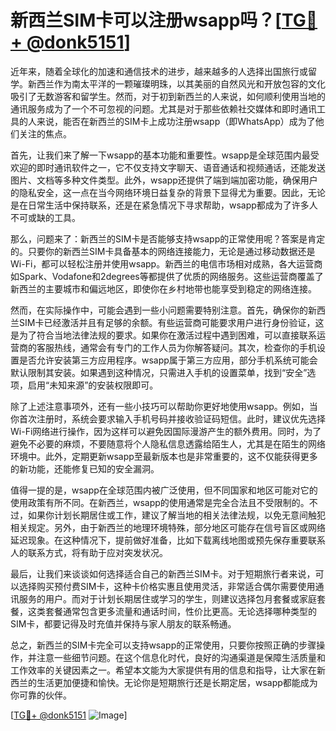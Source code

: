 # 新西兰SIM卡可以注册wsapp吗？[[TG💪+ @donk5151](https://t.me/s/donk5151)]

近年来，随着全球化的加速和通信技术的进步，越来越多的人选择出国旅行或留学。新西兰作为南太平洋的一颗璀璨明珠，以其美丽的自然风光和开放包容的文化吸引了无数游客和留学生。然而，对于初到新西兰的人来说，如何顺利使用当地的通讯服务成为了一个不可忽视的问题。尤其是对于那些依赖社交媒体和即时通讯工具的人来说，能否在新西兰的SIM卡上成功注册wsapp（即WhatsApp）成为了他们关注的焦点。

首先，让我们来了解一下wsapp的基本功能和重要性。wsapp是全球范围内最受欢迎的即时通讯软件之一，它不仅支持文字聊天、语音通话和视频通话，还能发送图片、文档等多种文件类型。此外，wsapp还提供了端到端加密功能，确保用户的隐私安全，这一点在当今网络环境日益复杂的背景下显得尤为重要。因此，无论是在日常生活中保持联系，还是在紧急情况下寻求帮助，wsapp都成为了许多人不可或缺的工具。

那么，问题来了：新西兰的SIM卡是否能够支持wsapp的正常使用呢？答案是肯定的。只要你的新西兰SIM卡具备基本的网络连接能力，无论是通过移动数据还是Wi-Fi，都可以轻松注册并使用wsapp。新西兰的电信市场相对成熟，各大运营商如Spark、Vodafone和2degrees等都提供了优质的网络服务。这些运营商覆盖了新西兰的主要城市和偏远地区，即使你在乡村地带也能享受到稳定的网络连接。

然而，在实际操作中，可能会遇到一些小问题需要特别注意。首先，确保你的新西兰SIM卡已经激活并且有足够的余额。有些运营商可能要求用户进行身份验证，这是为了符合当地法律法规的要求。如果你在激活过程中遇到困难，可以直接联系运营商的客服热线，通常会有专门的工作人员为你解答疑问。其次，检查你的手机设置是否允许安装第三方应用程序。wsapp属于第三方应用，部分手机系统可能会默认限制其安装。如果遇到这种情况，只需进入手机的设置菜单，找到“安全”选项，启用“未知来源”的安装权限即可。

除了上述注意事项外，还有一些小技巧可以帮助你更好地使用wsapp。例如，当你首次注册时，系统会要求输入手机号码并接收验证码短信。此时，建议优先选择Wi-Fi网络进行操作，因为这样可以避免因国际漫游产生的额外费用。同时，为了避免不必要的麻烦，不要随意将个人隐私信息透露给陌生人，尤其是在陌生的网络环境中。此外，定期更新wsapp至最新版本也是非常重要的，这不仅能获得更多的新功能，还能修复已知的安全漏洞。

值得一提的是，wsapp在全球范围内被广泛使用，但不同国家和地区可能对它的使用政策有所不同。在新西兰，wsapp的使用通常是完全合法且不受限制的。不过，如果你计划长期居住或工作，建议了解当地的相关法律法规，以免无意间触犯相关规定。另外，由于新西兰的地理环境特殊，部分地区可能存在信号盲区或网络延迟现象。在这种情况下，提前做好准备，比如下载离线地图或预先保存重要联系人的联系方式，将有助于应对突发状况。

最后，让我们来谈谈如何选择适合自己的新西兰SIM卡。对于短期旅行者来说，可以选择购买预付费SIM卡，这种卡价格实惠且使用灵活，非常适合偶尔需要使用通讯服务的用户。而对于计划长期居住或学习的学生，则建议选择包月套餐或家庭套餐，这类套餐通常包含更多流量和通话时间，性价比更高。无论选择哪种类型的SIM卡，都要记得及时充值并保持与家人朋友的联系畅通。

总之，新西兰的SIM卡完全可以支持wsapp的正常使用，只要你按照正确的步骤操作，并注意一些细节问题。在这个信息化时代，良好的沟通渠道是保障生活质量和工作效率的关键因素之一。希望本文能为大家提供有用的信息和指导，让大家在新西兰的生活更加便捷和愉快。无论你是短期旅行还是长期定居，wsapp都能成为你可靠的伙伴。

[[TG💪+ @donk5151](https://t.me/s/donk5151) ![Image](https://i.postimg.cc/rwNCRYN7/Snipaste-2025-04-30-17-27-05.png)]